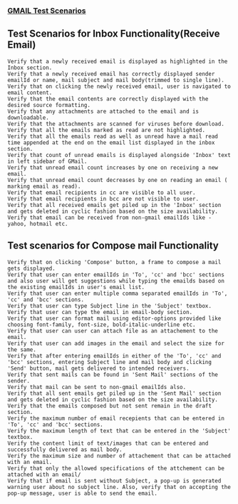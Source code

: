 ### [GMAIL Test Scenarios](http://artoftesting.com/manualTesting/gmail.html)

## Test Scenarios for Inbox Functionality(Receive Email)

    Verify that a newly received email is displayed as highlighted in the Inbox section.
    Verify that a newly received email has correctly displayed sender emailId or name, mail subject and mail body(trimmed to single line).
    Verify that on clicking the newly received email, user is navigated to email content.
    Verify that the email contents are correctly displayed with the desired source formatting.
    Verify that any attachments are attached to the email and is downloadable.
    Verify that the attachments are scanned for viruses before download.
    Verify that all the emails marked as read are not highlighted.
    Verify that all the emails read as well as unread have a mail read time appended at the end on the email list displayed in the inbox section.
    Verify that count of unread emails is displayed alongside 'Inbox' text in left sidebar of GMail.
    Verify that unread email count increases by one on receiving a new email.
    Verify that unread email count decreases by one on reading an email ( marking email as read).
    Verify that email recipients in cc are visible to all user.
    Verify that email recipients in bcc are not visible to user.
    Verify that all received emails get piled up in the 'Inbox' section and gets deleted in cyclic fashion based on the size availability.
    Verify that email can be received from non-gmail emailIds like - yahoo, hotmail etc.

## Test scenarios for Compose mail Functionality

    Verify that on clicking 'Compose' button, a frame to compose a mail gets displayed.
    Verify that user can enter emailIds in 'To', 'cc' and 'bcc' sections and also user will get suggestions while typing the emailds based on the existing emailIds in user's email list.
    Verify that user can enter multiple comma separated emailIds in 'To', 'cc' and 'bcc' sections.
    Verify that user can type Subject line in the 'Subject' textbox.
    Verify that user can type the email in email-body section.
    Verify that user can format mail using editor-options provided like choosing font-family, font-size, bold-italic-underline etc.
    Verify that user can user can attach file as an attachement to the email.
    Verify that user can add images in the email and select the size for the same.
    Verify that after entering emailIds in either of the 'To', 'cc' and 'bcc' sections, entering Subject line and mail body and clicking 'Send' button, mail gets delivered to intended receivers.
    Verify that sent mails can be found in 'Sent Mail' sections of the sender.
    Verify that mail can be sent to non-gmail emailIds also.
    Verify that all sent emails get piled up in the 'Sent Mail' section and gets deleted in cyclic fashion based on the size availability.
    Verify that the emails composed but not sent remain in the draft section.
    Verify the maximum number of email recepients that can be entered in 'To', 'cc' and 'bcc' sections.
    Verify the maximum length of text that can be entered in the 'Subject' textbox.
    Verify the content limit of text/images that can be entered and successfully delivered as mail body.
    Verify the maximum size and number of attachement that can be attached with an email.
    Verify that only the allowed specifications of the attchement can be attached with an email/
    Verify that if email is sent without Subject, a pop-up is generated warning user about no subject line. Also, verify that on accepting the pop-up message, user is able to send the email.
